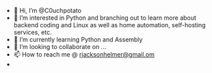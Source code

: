 - 👋 Hi, I’m @C0uchpotato
- 👀 I’m interested in Python and branching out to learn more about backend coding and Linux as well as home automation, self-hosting services, etc.
- 🌱 I’m currently learning Python and Assembly
- 💞️ I’m looking to collaborate on ...
- 📫 How to reach me @ rjacksonhelmer@gmail.om
- 

<!---
C0uchpotato/C0uchpotato is a ✨ special ✨ repository because its `README.md` (this file) appears on your GitHub profile.
You can click the Preview link to take a look at your changes.
--->
